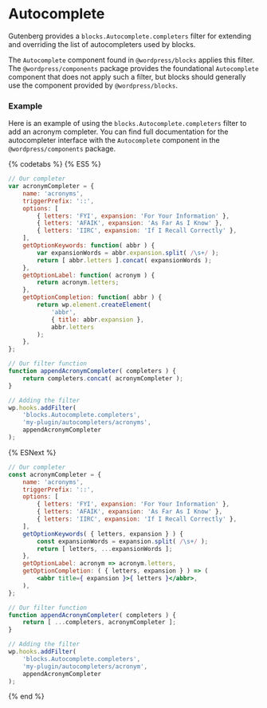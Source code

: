 Autocomplete
============

Gutenberg provides a `blocks.Autocomplete.completers` filter for extending and overriding the list of autocompleters used by blocks.

The `Autocomplete` component found in `@wordpress/blocks` applies this filter. The `@wordpress/components` package provides the foundational `Autocomplete` component that does not apply such a filter, but blocks should generally use the component provided by `@wordpress/blocks`.

### Example

Here is an example of using the `blocks.Autocomplete.completers` filter to add an acronym completer. You can find full documentation for the autocompleter interface with the `Autocomplete` component in the `@wordpress/components` package.

{% codetabs %}
{% ES5 %}
```js
// Our completer
var acronymCompleter = {
	name: 'acronyms',
	triggerPrefix: '::',
	options: [
		{ letters: 'FYI', expansion: 'For Your Information' },
		{ letters: 'AFAIK', expansion: 'As Far As I Know' },
		{ letters: 'IIRC', expansion: 'If I Recall Correctly' },
	],
	getOptionKeywords: function( abbr ) {
		var expansionWords = abbr.expansion.split( /\s+/ );
		return [ abbr.letters ].concat( expansionWords );
	},
	getOptionLabel: function( acronym ) {
		return acronym.letters;
	},
	getOptionCompletion: function( abbr ) {
		return wp.element.createElement(
			'abbr',
			{ title: abbr.expansion },
			abbr.letters
		);
	},
};

// Our filter function
function appendAcronymCompleter( completers ) {
	return completers.concat( acronymCompleter );
}

// Adding the filter
wp.hooks.addFilter(
	'blocks.Autocomplete.completers',
	'my-plugin/autocompleters/acronyms',
	appendAcronymCompleter
);
```
{% ESNext %}
```jsx
// Our completer
const acronymCompleter = {
	name: 'acronyms',
	triggerPrefix: '::',
	options: [
		{ letters: 'FYI', expansion: 'For Your Information' },
		{ letters: 'AFAIK', expansion: 'As Far As I Know' },
		{ letters: 'IIRC', expansion: 'If I Recall Correctly' },
	],
	getOptionKeywords( { letters, expansion } ) {
		const expansionWords = expansion.split( /\s+/ );
		return [ letters, ...expansionWords ];
	},
	getOptionLabel: acronym => acronym.letters,
	getOptionCompletion: ( { letters, expansion } ) => (
		<abbr title={ expansion }>{ letters }</abbr>,
	),
};

// Our filter function
function appendAcronymCompleter( completers ) {
	return [ ...completers, acronymCompleter ];
}

// Adding the filter
wp.hooks.addFilter(
	'blocks.Autocomplete.completers',
	'my-plugin/autocompleters/acronym',
	appendAcronymCompleter
);
```
{% end %}
